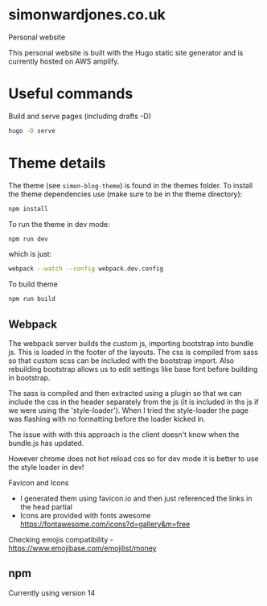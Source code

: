 # simonwardjones.co.uk

Personal website

This personal website is built with the Hugo static site generator and is currently hosted on AWS amplify.

# Useful commands

Build and serve pages (including drafts -D)

```bash
hugo -D serve
```


# Theme details

The theme (see `simon-blog-theme`) is found in the themes folder. To install the theme dependencies use (make sure to be in the theme directory):

```bash
npm install
```

To run the theme in dev mode:
```bash
npm run dev
```
which is just:
```bash
webpack --watch --config webpack.dev.config
```

To build theme
```bash
npm run build
```


## Webpack

The webpack server builds the custom js, importing bootstrap into bundle js. This is loaded in the footer of the layouts.
The css is compiled from sass so that custom scss can be included with the bootstrap import. Also rebuilding bootstrap allows us to edit settings like base font before building in bootstrap.

The sass is compiled and then extracted using a plugin so that we can include the css in the header separately from the js (it is included in ths js if we were using the 'style-loader'). When I tried the style-loader the page was flashing with no formatting before the loader kicked in.

The issue with with this approach is the client doesn't know when the bundle.js has updated.

However chrome does not hot reload css so for dev mode it is better to use the style loader in dev!

Favicon and Icons
- I generated them using favicon.io and then just referenced the links in the head partial
- Icons are provided with fonts awesome https://fontawesome.com/icons?d=gallery&m=free

Checking emojis compatibility - https://www.emojibase.com/emojilist/money

## npm
 
Currently using version 14